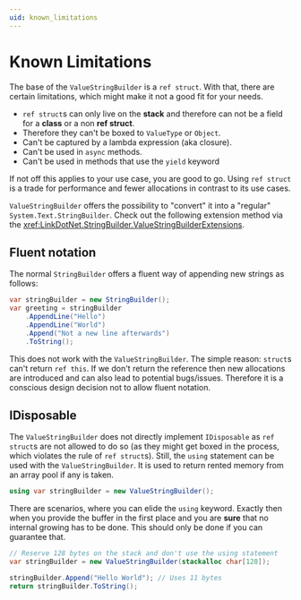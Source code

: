 ```yaml
---
uid: known_limitations
---
```

# Known Limitations
The base of the `ValueStringBuilder` is a `ref struct`. With that, there are certain limitations, which might make it not a good fit for your needs.
 * `ref struct`s can only live on the **stack** and therefore can not be a field for a **class** or a non **ref struct**.
 * Therefore they can't be boxed to `ValueType` or `Object`.
 * Can't be captured by a lambda expression (aka closure).
 * Can't be used in `async` methods.
 * Can't be used in methods that use the `yield` keyword

If not off this applies to your use case, you are good to go. Using `ref struct` is a trade for performance and fewer allocations in contrast to its use cases.

`ValueStringBuilder` offers the possibility to "convert" it into a "regular" `System.Text.StringBuilder`. Check out the following extension method via the <xref:LinkDotNet.StringBuilder.ValueStringBuilderExtensions>.

## Fluent notation

The normal `StringBuilder` offers a fluent way of appending new strings as follows:
```csharp
var stringBuilder = new StringBuilder();
var greeting = stringBuilder
    .AppendLine("Hello")
    .AppendLine("World")
    .Append("Not a new line afterwards")
    .ToString();
```

This does not work with the `ValueStringBuilder`. The simple reason: `struct`s can't return `ref this`. If we don't return the reference then new allocations are introduced and can also lead to potential bugs/issues. Therefore it is a conscious design decision not to allow fluent notation.

## IDisposable
The `ValueStringBuilder` does not directly implement `IDisposable` as `ref struct`s are not allowed to do so (as they might get boxed in the process, which violates the rule of `ref struct`s). Still, the `using` statement can be used with the `ValueStringBuilder`. It is used to return rented memory from an array pool if any is taken.

```csharp
using var stringBuilder = new ValueStringBuilder();
```

There are scenarios, where you can elide the `using` keyword. Exactly then when you provide the buffer in the first place and you are **sure** that no internal growing has to be done. This should only be done if you can guarantee that.

```csharp
// Reserve 128 bytes on the stack and don't use the using statement
var stringBuilder = new ValueStringBuilder(stackalloc char[128]);

stringBuilder.Append("Hello World"); // Uses 11 bytes
return stringBuilder.ToString();
```